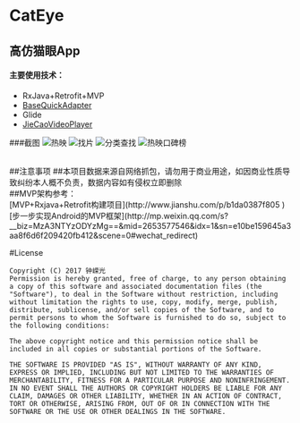 # CatEye
## 高仿猫眼App
#### 主要使用技术：
  - RxJava+Retrofit+MVP
  - [BaseQuickAdapter](https://github.com/CymChad/BaseRecyclerViewAdapterHelper)
  - Glide
  - [JieCaoVideoPlayer](https://github.com/lipangit/JieCaoVideoPlayer)
  
  
###截图
![热映](https://github.com/Cicinnus0407/CatEye/blob/master/screenShoot/device-2017-02-03-231055.png)
![找片](https://github.com/Cicinnus0407/CatEye/blob/master/screenShoot/device-2017-02-03-231254.png)
![分类查找](https://github.com/Cicinnus0407/CatEye/blob/master/screenShoot/device-2017-02-03-231356.png)
![热映口碑榜](https://github.com/Cicinnus0407/CatEye/blob/master/screenShoot/device-2017-02-03-231507.png)

</br>
##注意事项
 ##本项目数据来源自网络抓包，请勿用于商业用途，如因商业性质导致纠纷本人概不负责，数据内容如有侵权立即删除</br>
 ##MVP架构参考：</br>
[MVP+Rxjava+Retrofit构建项目](http://www.jianshu.com/p/b1da0387f805 )</br>
[步一步实现Android的MVP框架](http://mp.weixin.qq.com/s?__biz=MzA3NTYzODYzMg==&mid=2653577546&idx=1&sn=e10be159645a3aa8f6d6f209420fb412&scene=0#wechat_redirect)


#License
```
Copyright (C) 2017 钟嵘光
Permission is hereby granted, free of charge, to any person obtaining a copy of this software and associated documentation files (the "Software"), to deal in the Software without restriction, including without limitation the rights to use, copy, modify, merge, publish, distribute, sublicense, and/or sell copies of the Software, and to permit persons to whom the Software is furnished to do so, subject to the following conditions:

The above copyright notice and this permission notice shall be included in all copies or substantial portions of the Software.

THE SOFTWARE IS PROVIDED "AS IS", WITHOUT WARRANTY OF ANY KIND, EXPRESS OR IMPLIED, INCLUDING BUT NOT LIMITED TO THE WARRANTIES OF MERCHANTABILITY, FITNESS FOR A PARTICULAR PURPOSE AND NONINFRINGEMENT. IN NO EVENT SHALL THE AUTHORS OR COPYRIGHT HOLDERS BE LIABLE FOR ANY CLAIM, DAMAGES OR OTHER LIABILITY, WHETHER IN AN ACTION OF CONTRACT, TORT OR OTHERWISE, ARISING FROM, OUT OF OR IN CONNECTION WITH THE SOFTWARE OR THE USE OR OTHER DEALINGS IN THE SOFTWARE.
